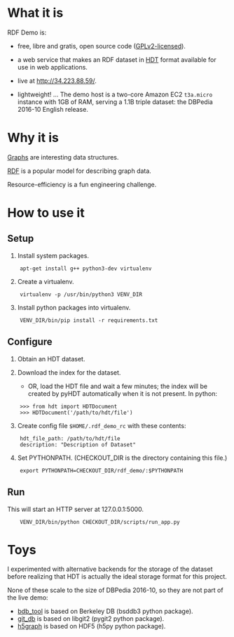
# What it is

RDF Demo is:

- free, libre and gratis, open source code ([GPLv2-licensed](LICENSE)).

- a web service that makes an RDF dataset in [HDT](http://www.rdfhdt.org/) format
    available for use in web applications.

- live at http://34.223.88.59/.

- lightweight!  ... The demo host is a two-core Amazon EC2 `t3a.micro` instance with 1GB of
    RAM, serving a 1.1B triple dataset: the DBPedia 2016-10 English release.

# Why it is

[Graphs](https://en.wikipedia.org/wiki/Graph_(discrete_mathematics)) are interesting data
structures.

[RDF](https://en.wikipedia.org/wiki/Resource_Description_Framework) is a popular model
for describing graph data.

Resource-efficiency is a fun engineering challenge.

# How to use it

## Setup

1. Install system packages.

```
    apt-get install g++ python3-dev virtualenv
```

2. Create a virtualenv.

```
    virtualenv -p /usr/bin/python3 VENV_DIR
```

3. Install python packages into virtualenv.

```
    VENV_DIR/bin/pip install -r requirements.txt
```

## Configure

1. Obtain an HDT dataset.

2. Download the index for the dataset.

    - OR, load the HDT file and wait a few minutes; the index will be created by pyHDT
    automatically when it is not present.  In python:

```
    >>> from hdt import HDTDocument
    >>> HDTDocument('/path/to/hdt/file')
```

3. Create config file `$HOME/.rdf_demo_rc` with these contents:

```
    hdt_file_path: /path/to/hdt/file
    description: "Description of Dataset"
```

4. Set PYTHONPATH.  (CHECKOUT_DIR is the directory containing this file.)

```
    export PYTHONPATH=CHECKOUT_DIR/rdf_demo/:$PYTHONPATH
```

## Run

This will start an HTTP server at 127.0.0.1:5000.

```
    VENV_DIR/bin/python CHECKOUT_DIR/scripts/run_app.py
```

# Toys

I experimented with alternative backends for the storage of the dataset before realizing
that HDT is actually the ideal storage format for this project.

None of these scale to the size of DBPedia 2016-10, so they are not part of the live demo:

- [bdb_tool](bdb_tool) is based on Berkeley DB (bsddb3 python package).
- [git_db](git_db) is based on libgit2 (pygit2 python package).
- [h5graph](h5graph) is based on HDF5 (h5py python package).

